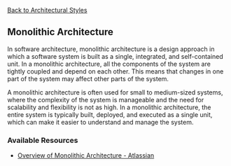 [Back to Architectural Styles](07-architectural-styles.md)
## Monolithic Architecture
In software architecture, monolithic architecture is a design approach in which a software system is built as a single, integrated, and self-contained unit. In a monolithic architecture, all the components of the system are tightly coupled and depend on each other. This means that changes in one part of the system may affect other parts of the system.

A monolithic architecture is often used for small to medium-sized systems, where the complexity of the system is manageable and the need for scalability and flexibility is not as high. In a monolithic architecture, the entire system is typically built, deployed, and executed as a single unit, which can make it easier to understand and manage the system.
### Available Resources
- [Overview of Monolithic Architecture - Atlassian](https://www.atlassian.com/microservices/microservices-architecture/microservices-vs-monolith)